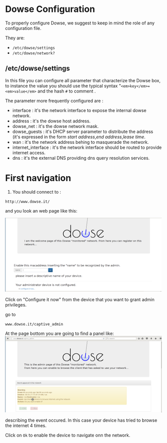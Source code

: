 # Dowse Configuration

To properly configure Dowse, we suggest to keep in mind the role of any configuration file.

They are:
* `/etc/dowse/settings`
* `/etc/dowse/network?`


## /etc/dowse/settings

In this file you can configure all parameter that characterize the Dowse box, to instance the value you should use the typical syntax "`<em>key</em>=<em>value</em>` and the hash `#` to comment .

The parameter more frequently configured are :
- interface : it's the network interface to expose the internal dowse network.
- address : it's the dowse host address.
- dowse_net : it's the dowse network mask.
- dowse_guests : it's DHCP server parameter to distribute the address (it's expressed in the form <em>start address</em>,<em>end address</em>,<em>lease time</em>.
- wan : it's the network address behing to masquerade the network.
- internet_interface : it's the network interface should be routed to provide internet access.
- dns : it's the external DNS providing dns query resolution services.

# First navigation

1) You should connect to :
```
http://www.dowse.it/
```

and you look an web page like this:

![](img/01.png)

Click on "Configure it now" from the device that you want to grant admin privileges.

go to

```
www.dowse.it/captive_admin
```

At the page bottom you are going to find a panel like:
![](img/02.png)

describing the event occured.
In this case your device has tried to browse the internet 4 times.

Click on `Ok` to enable the device to navigate onn the network.
